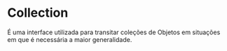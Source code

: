 # Collection
É uma interface utilizada para transitar coleções de Objetos em situações em que é necessária a maior generalidade.